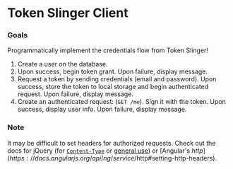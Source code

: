 # Token Slinger Client

### Goals

Programmatically implement the credentials flow from Token Slinger!

1. Create a user on the database.
2. Upon success, begin token grant. Upon failure, display message.
3. Request a token by sending credentials (email and password). Upon
   success, store the token to local storage and begin authenticated
   request. Upon failure, display message.
4. Create an authenticated request: (`GET /me`). Sign it with the token.
   Upon success, display user info. Upon failure, display message.

### Note

It may be difficult to set headers for authorized requests. Check out
the docs for jQuery (for [`Content-Type`](http://api.jquery.com/jquery.ajax/) or [general use](http://stackoverflow.com/questions/7686827/how-can-i-add-a-custom-http-header-to-ajax-request-with-js-or-jquery)) or [Angular's $http](https://docs.angularjs.org/api/ng/service/$http#setting-http-headers).


